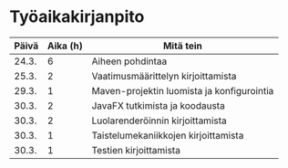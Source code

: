 # Työaikakirjanpito

| Päivä | Aika (h) | Mitä tein |
|-------|----------|-----------|
| 24.3. | 6        | Aiheen pohdintaa |
| 25.3. | 2        | Vaatimusmäärittelyn kirjoittamista |
| 29.3. | 1        | Maven-projektin luomista ja konfigurointia |
| 30.3. | 2        | JavaFX tutkimista ja koodausta |
| 30.3. | 2        | Luolarenderöinnin kirjoittamista |
| 30.3. | 1        | Taistelumekaniikkojen kirjoittamista |
| 30.3. | 1        | Testien kirjoittamista |
